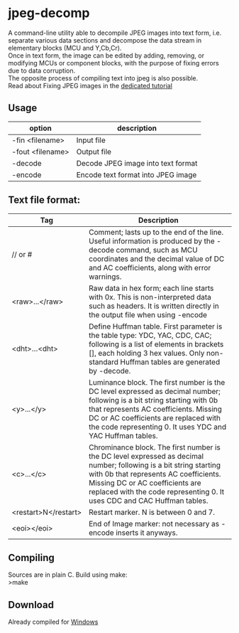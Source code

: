 # jpeg-decomp
A command-line utility able to decompile JPEG images into text form, i.e. separate various data sections and decompose the data stream in elementary blocks (MCU and Y,Cb,Cr).  
Once in text form, the image can be edited by adding, removing, or modifying MCUs or component blocks, with the purpose of fixing errors due to data corruption.  
The opposite process of compiling text into jpeg is also possible.  
Read about Fixing JPEG images in the [dedicated tutorial](RepairingCorruptedJpeg.pdf)  

## Usage

| option | description |
| --- | --- |  
|-fin \<filename\> | Input file |  
|-fout \<filename\> | Output file|  
|-decode | Decode JPEG image into text format|  
|-encode | Encode text format into JPEG image|  

## Text file format:  

| Tag | Description |  
| --- | --- |  
|// or \# |Comment; lasts up to the end of the line. Useful information is produced by the -decode command, such as MCU coordinates and the decimal value of DC and AC coefficients, along with error warnings.|  
|\<raw\>...\</raw\>|Raw data in hex form; each line starts with 0x. This is non-interpreted data such as headers. It is written directly in the output file when using -encode|  
|\<dht\>…\<dht\>| Define Huffman table. First parameter is the table type: YDC, YAC, CDC, CAC; following is a list of elements in brackets [], each holding 3 hex values. Only non-standard Huffman tables are generated by -decode.|  
|\<y\>...\</y\>|Luminance block. The first number is the DC level expressed as decimal number; following is a bit string starting with 0b that represents AC coefficients. Missing DC or AC coefficients are replaced with the code representing 0. It uses YDC and YAC Huffman tables.|  
|\<c\>...\</c\>|Chrominance block. The first number is the DC level expressed as decimal number; following is a bit string starting with 0b that represents AC coefficients. Missing DC or AC coefficients are replaced with the code representing 0. It uses CDC and CAC Huffman tables.|  
\<restart\>N\</restart\>|Restart marker. N is between 0 and 7.|
\<eoi\>\</eoi\>|End of Image marker: not necessary as -encode inserts it anyways.|  

## Compiling
Sources are in plain C. Build using make:  
\>make

## Download
Already compiled for [Windows](jpeg-decomp.exe)

